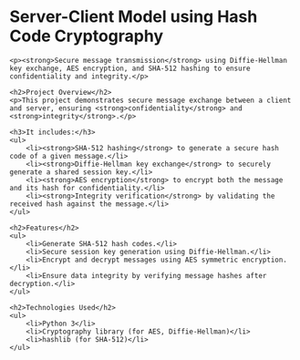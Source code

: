 <!DOCTYPE html>
<html lang="en">
<head>
    <meta charset="UTF-8">
    <title>Server-Client Model using Hash Code Cryptography</title>
</head>
<body>
    <h1>Server-Client Model using Hash Code Cryptography</h1>

    <p><strong>Secure message transmission</strong> using Diffie-Hellman key exchange, AES encryption, and SHA-512 hashing to ensure confidentiality and integrity.</p>

    <h2>Project Overview</h2>
    <p>This project demonstrates secure message exchange between a client and server, ensuring <strong>confidentiality</strong> and <strong>integrity</strong>.</p>

    <h3>It includes:</h3>
    <ul>
        <li><strong>SHA-512 hashing</strong> to generate a secure hash code of a given message.</li>
        <li><strong>Diffie-Hellman key exchange</strong> to securely generate a shared session key.</li>
        <li><strong>AES encryption</strong> to encrypt both the message and its hash for confidentiality.</li>
        <li><strong>Integrity verification</strong> by validating the received hash against the message.</li>
    </ul>

    <h2>Features</h2>
    <ul>
        <li>Generate SHA-512 hash codes.</li>
        <li>Secure session key generation using Diffie-Hellman.</li>
        <li>Encrypt and decrypt messages using AES symmetric encryption.</li>
        <li>Ensure data integrity by verifying message hashes after decryption.</li>
    </ul>

    <h2>Technologies Used</h2>
    <ul>
        <li>Python 3</li>
        <li>Cryptography library (for AES, Diffie-Hellman)</li>
        <li>hashlib (for SHA-512)</li>
    </ul>

</body>
</html>
